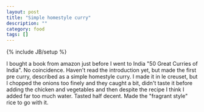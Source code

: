 ```yaml
---
layout: post
title: "Simple homestyle curry"
description: ""
category: food
tags: []
---
```

{% include JB/setup %}

I bought a book from amazon just before I went to India "50 Great Curries of India". No coincidence. Haven't read the introduction yet, but made the first pre curry, described as a simple homestyle curry. I made it in le creuset, but I chopped the onions too finely and they caught a bit, didn't taste it before adding the chicken and vegetables and then despite the recipe I think I added far too much water. Tasted half decent. Made the "fragrant style" rice to go with it.
